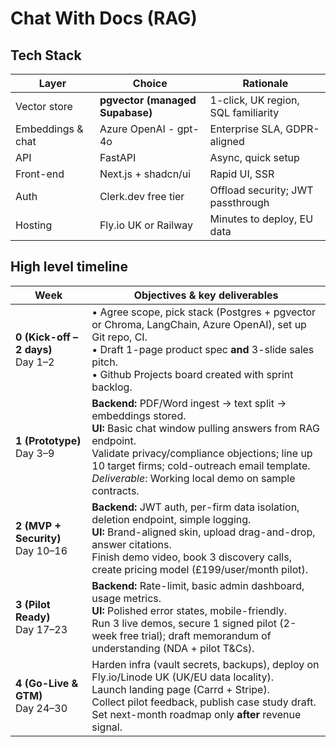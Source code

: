 # Chat With Docs (RAG)
## Tech Stack
| Layer             | Choice                          | Rationale                           |
| ----------------- | ------------------------------- | ----------------------------------- |
| Vector store      | **pgvector (managed Supabase)** | 1-click, UK region, SQL familiarity |
| Embeddings & chat | Azure OpenAI - gpt-4o           | Enterprise SLA, GDPR-aligned        |
| API               | FastAPI                         | Async, quick setup                  |
| Front-end         | Next.js + shadcn/ui             | Rapid UI, SSR                       |
| Auth              | Clerk.dev free tier             | Offload security; JWT passthrough   |
| Hosting           | Fly.io UK or Railway            | Minutes to deploy, EU data          |

## High level timeline
| Week                                 | Objectives & key deliverables                                                                                                                                                                                                                                                                      |
| ------------------------------------ | -------------------------------------------------------------------------------------------------------------------------------------------------------------------------------------------------------------------------------------------------------------------------------------------------- |
| **0 (Kick-off – 2 days)**<br>Day 1–2 | • Agree scope, pick stack (Postgres + pgvector or Chroma, LangChain, Azure OpenAI), set up Git repo, CI.<br>• Draft 1-page product spec **and** 3-slide sales pitch.<br>• Github Projects board created with sprint backlog.                                                                         |
| **1 (Prototype)**<br>Day 3–9         | **Backend:** PDF/Word ingest → text split → embeddings stored.<br>**UI:** Basic chat window pulling answers from RAG endpoint.<br>Validate privacy/compliance objections; line up 10 target firms; cold-outreach email template. *Deliverable*: Working local demo on sample contracts. |
| **2 (MVP + Security)**<br>Day 10–16  | **Backend:** JWT auth, per-firm data isolation, deletion endpoint, simple logging.<br>**UI:** Brand-aligned skin, upload drag-and-drop, answer citations.<br>Finish demo video, book 3 discovery calls, create pricing model (£199/user/month pilot).                                   |
| **3 (Pilot Ready)**<br>Day 17–23     | **Backend:** Rate-limit, basic admin dashboard, usage metrics.<br>**UI:** Polished error states, mobile-friendly.<br>Run 3 live demos, secure 1 signed pilot (2-week free trial); draft memorandum of understanding (NDA + pilot T\&Cs).                                                |
| **4 (Go-Live & GTM)**<br>Day 24–30   | Harden infra (vault secrets, backups), deploy on Fly.io/Linode UK (UK/EU data locality).<br>Launch landing page (Carrd + Stripe).<br>Collect pilot feedback, publish case study draft.<br>Set next-month roadmap only **after** revenue signal.                                                    |
